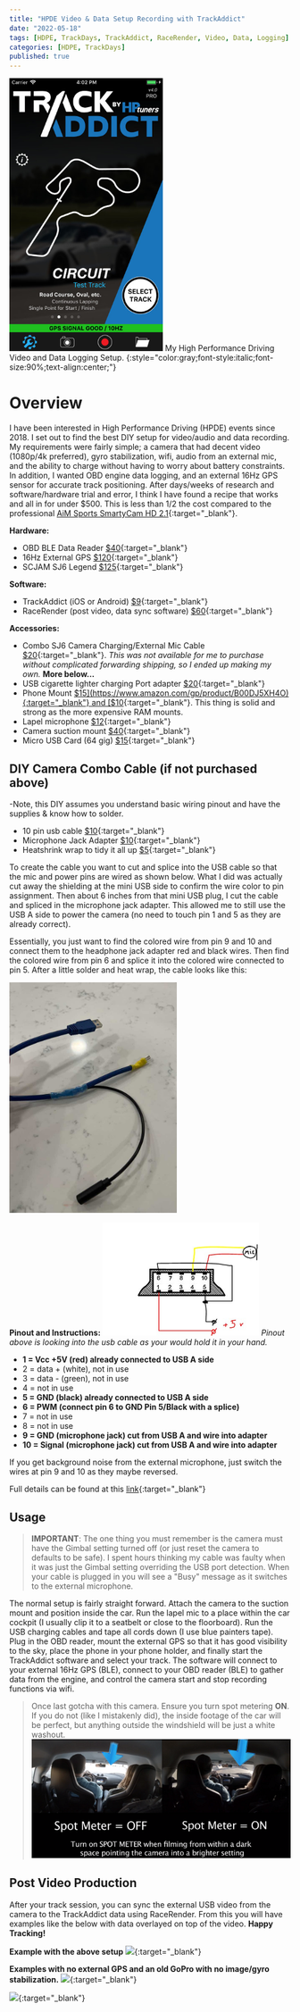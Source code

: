 ```yaml
---
title: "HPDE Video & Data Setup Recording with TrackAddict"
date: "2022-05-18"
tags: [HDPE, TrackDays, TrackAddict, RaceRender, Video, Data, Logging]
categories: [HDPE, TrackDays]
published: true
---
```

<img src="../images/track-addict.jpeg" alt="" width="275"/>
My High Performance Driving Video and Data Logging Setup.
{:style="color:gray;font-style:italic;font-size:90%;text-align:center;"}

# Overview

I have been interested in High Performance Driving (HPDE) events since 2018.  I set out to find the best DIY setup for video/audio and data recording.  My requirements were fairly simple; a camera that had decent video (1080p/4k preferred), gyro stabilization, wifi, audio from an external mic, and the ability to charge without having to worry about battery constraints.  In addition, I wanted OBD engine data logging, and an external 16Hz GPS sensor for accurate track positioning.  After days/weeks of research and software/hardware trial and error, I think I have found a recipe that works and all in for under $500.  This is less than 1/2 the cost compared to the professional [AiM Sports SmartyCam HD 2.1](https://store.windingroad.com/aim-sports-smartycam-hd-2-1){:target="_blank"}.  

**Hardware:**
* OBD BLE Data Reader [$40](https://www.amazon.com/gp/product/B073XKQQQW){:target="_blank"}
*  16Hz External GPS [$120](https://racebox.ecwid.com/Racebox-Pro-p136884742){:target="_blank"}
*  SCJAM SJ6 Legend [$125](https://www.bhphotovideo.com/c/product/1437113-REG/sjcam_sj6legend_sj6_legend_4k_action.html){:target="_blank"}

**Software:**
* TrackAddict (iOS or Android) [$9](https://racerender.com/TrackAddict/Features.html){:target="_blank"}
* RaceRender (post video, data sync software) [$60](https://racerender.com/RR3/Features.html){:target="_blank"}

**Accessories:**
* Combo SJ6 Camera Charging/External Mic Cable [$20](https://shopee.ph/product/237542451/7620385048?smtt=0.266647243-1608439390.9){:target="_blank"}.  *This was not available for me to purchase without complicated forwarding shipping, so I ended up making my own.*  **More below...**
* USB cigarette lighter charging Port adapter [$20](https://www.amazon.com/Anker-Charger-PowerDrive-Adapter-iPhone/dp/B07PGT7LSR){:target="_blank"}
* Phone Mount [$15](https://www.amazon.com/gp/product/B00DJ5XH4O){:target="_blank"} and [$10](https://www.amazon.com/gp/product/B00WFNNNCC){:target="_blank"}.  This thing is solid and strong as the more expensive RAM mounts.
* Lapel microphone [$12](https://www.amazon.com/PoP-voice-Professional-Microphone-Omnidirectional/dp/B016C4ZG74){:target="_blank"}
* Camera suction mount [$40](https://www.amazon.com/gp/product/B00F19Q7YI){:target="_blank"}
* Micro USB Card (64 gig) [$15](https://www.amazon.com/gp/product/B073JYVKNX){:target="_blank"}

## DIY Camera Combo Cable (if not purchased above)

-Note, this DIY assumes you understand basic wiring pinout and have the supplies & know how to solder.
* 10 pin usb cable [$10](https://www.amazon.com/gp/product/B06XG1J9CY){:target="_blank"}
* Microphone Jack Adapter [$10](https://www.amazon.com/gp/product/B07Y8JS4BS){:target="_blank"}
* Heatshrink wrap to tidy it all up [$5](https://www.amazon.com/gp/product/B01MFA3OFA){:target="_blank"}

To create the cable you want to cut and splice into the USB cable so that the mic and power pins are wired as shown below.  What I did was actually cut away the shielding at the mini USB side to confirm the wire color to pin assignment. Then about 6 inches from that mini USB plug, I cut the cable and spliced in the microphone jack adapter.  This allowed me to still use the USB A side to power the camera (no need to touch pin 1 and 5 as they are already correct).  

Essentially, you just want to find the colored wire from pin 9 and 10 and connect them to the headphone jack adapter red and black wires. Then find the colored wire from pin 6 and splice it into the colored wire connected to pin 5. After a little solder and heat wrap, the cable looks like this:

<img src="../images/sjcam-cable.jpg" alt="" width="300"/>

**Pinout and Instructions:**
![](../images/sjcam-pinout.png)
*Pinout above is looking into the usb cable as your would hold it in your hand.*

- **1 = Vcc +5V (red) already connected to USB A side**
- 2 = data + (white), not in use
- 3 = data - (green), not in use
- 4 = not in use
- **5 = GND (black) already connected to USB A side**
- **6 = PWM (connect pin 6 to GND Pin 5/Black with a splice)**
- 7 = not in use
- 8 = not in use
- **9 = GND (microphone jack) cut from USB A and wire into adapter**
- **10 = Signal (microphone jack) cut from USB A and wire into adapter**

If you get background noise from the external microphone, just switch the wires at pin 9 and 10 as they maybe reversed.

Full details can be found at this [link](https://sjcam.com/community/threads/adding-powerbank-and-external-mic.2440/){:target="_blank"}

## Usage

> **IMPORTANT**:  The one thing you must remember is the camera must have the Gimbal setting turned off (or just reset the camera to defaults to be safe). I spent hours thinking my cable was faulty when it was just the Gimbal setting overriding the USB port detection. When your cable is plugged in you will see a "Busy" message as it switches to the external microphone.

The normal setup is fairly straight forward.  Attach the camera to the suction mount and position inside the car.  Run the lapel mic to a place within the car cockpit (I usually clip it to a seatbelt or close to the floorboard).  Run the USB charging cables and tape all cords down (I use blue painters tape).  Plug in the OBD reader, mount the external GPS so that it has good visibility to the sky, place the phone in your phone holder, and finally start the TrackAddict software and select your track.  The software will connect to your external 16Hz GPS (BLE), connect to your OBD reader (BLE) to gather data from the engine, and control the camera start and stop recording functions via wifi. 

>Once last gotcha with this camera.  Ensure you turn spot metering **ON**.  If you do not (like I mistakenly did), the inside footage of the car will be perfect, but anything outside the windshield will be just a white washout.
![](../images/sjcam-spotmetering.png)

## Post Video Production

After your track session, you can sync the external USB video from the camera to the TrackAddict data using RaceRender.  From this you will have examples like the below with data overlayed on top of the video.  **Happy Tracking!**

**Example with the above setup**
[![](https://img.youtube.com/vi/i1e750pw5TE/0.jpg#center)](https://www.youtube.com/watch?v=i1e750pw5TE){:target="_blank"}

**Examples with no external GPS and an old GoPro with no image/gyro stabilization.**
[![](https://img.youtube.com/vi/IJ_6PITpKRk/0.jpg#center)](https://www.youtube.com/watch?v=IJ_6PITpKRk){:target="_blank"}

[![](https://img.youtube.com/vi/3tPvPUWdH2A/0.jpg#center)](https://www.youtube.com/watch?v=3tPvPUWdH2A){:target="_blank"}
